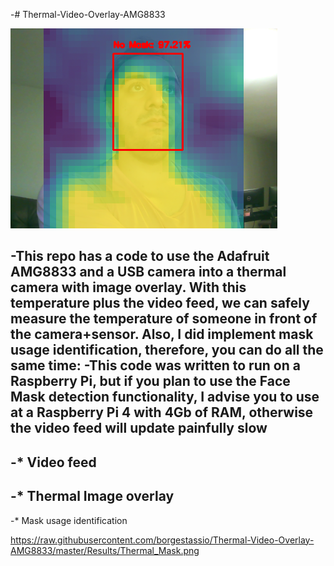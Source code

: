 -# Thermal-Video-Overlay-AMG8833

<img src="https://raw.githubusercontent.com/borgestassio/Thermal-Video-Overlay-AMG8833/master/Results/Thermal_Mask.png" title="ThermalOverlay" alt="ThermalOverlay"></a>


-This repo has a code to use the Adafruit AMG8833 and a USB camera into a thermal camera with image overlay. With this temperature plus the video feed, we can safely measure the temperature of someone in front of the camera+sensor. Also, I did implement mask usage identification, therefore, you can do all the same time:
-This code was written to run on a Raspberry Pi, but if you plan to use the Face Mask detection functionality, I advise you to use at a Raspberry Pi 4 with 4Gb of RAM, otherwise the video feed will update **painfully** slow
-
-* Video feed
-
-* Thermal Image overlay
-
-* Mask usage identification

https://raw.githubusercontent.com/borgestassio/Thermal-Video-Overlay-AMG8833/master/Results/Thermal_Mask.png
